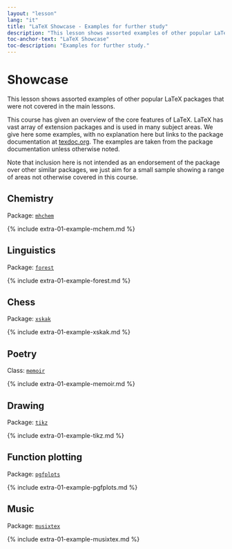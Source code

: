```yaml
---
layout: "lesson"
lang: "it"
title: "LaTeX Showcase - Examples for further study"
description: "This lesson shows assorted examples of other popular LaTeX packages that were not covered in the main lessons."
toc-anchor-text: "LaTeX Showcase"
toc-description: "Examples for further study."
---
```


# Showcase

<span
  class="summary">This lesson shows assorted examples of other popular LaTeX packages that were not covered in the main lessons.</span>

This course has given an overview of the core features of LaTeX.
LaTeX has vast array of extension packages and is used in many subject
areas.  We give here some examples, with no explanation here but links
to the package documentation at [texdoc.org](https://texdoc.org).
The examples are taken from the package documentation unless otherwise noted.

<p
  class="hint">Note that inclusion here is not intended as an endorsement of the package over other similar packages, we just aim for a small sample showing a range of areas not otherwise covered in this course.</p>

## Chemistry

Package: [`mhchem`](https://texdoc.org/pkg/mhchem)

{% include extra-01-example-mchem.md %}

## Linguistics

Package: [`forest`](https://texdoc.org/pkg/forest)

{% include extra-01-example-forest.md %}

## Chess

<!-- not 2017 -->
Package: [`xskak`](https://texdoc.org/pkg/xskak)

{% include extra-01-example-xskak.md %}


## Poetry

Class: [`memoir`](https://texdoc.org/pkg/memoir)

{% include extra-01-example-memoir.md %}


## Drawing
<!-- not 2017 -->
Package: [`tikz`](https://texdoc.org/pkg/tikz)


{% include extra-01-example-tikz.md %}


## Function plotting

Package: [`pgfplots`](https://texdoc.org/pkg/pgfplots)


{% include extra-01-example-pgfplots.md %}


## Music

Package: [`musixtex`](https://texdoc.org/pkg/musixtex)



{% include extra-01-example-musixtex.md %}
